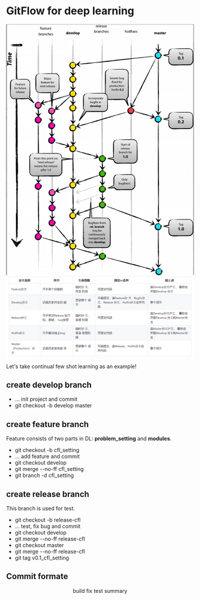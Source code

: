 # GitFlow for deep learning
![](gitflow示意图.png)
![img.png](img.png)

Let's take continual few shot learning as an example!
## create develop branch
+ ... init project and commit
+ git checkout -b develop master
## create feature branch
Feature consists of two parts in DL: **problem_setting** and **modules**.
+ git checkout -b cfl_setting
+ ... add feature and commit
+ git checkout develop
+ git merge --no-ff cfl_setting
+ git branch -d cfl_setting
## create release branch
This branch is used for test.
+ git checkout -b release-cfl
+ ... test, fix bug and commit
+ git checkout develop
+ git merge --no-ff release-cfl
+ git checkout master
+ git merge --no-ff release-cfl
+ git tag v0.1_cfl_setting
## Commit formate

<header> build fix test
<BLANK LINE>
<body> summary 
<BLANK LINE>
<footer>



